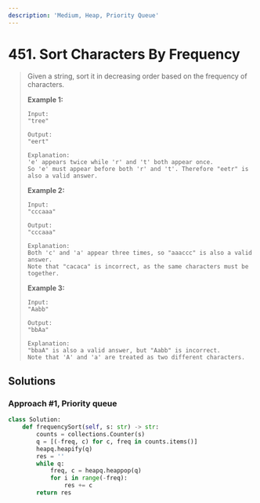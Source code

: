 ```yaml
---
description: 'Medium, Heap, Priority Queue'
---
```


# 451. Sort Characters By Frequency

> Given a string, sort it in decreasing order based on the frequency of characters.
>
> **Example 1:**
>
> ```text
> Input:
> "tree"
>
> Output:
> "eert"
>
> Explanation:
> 'e' appears twice while 'r' and 't' both appear once.
> So 'e' must appear before both 'r' and 't'. Therefore "eetr" is also a valid answer.
> ```
>
> **Example 2:**
>
> ```text
> Input:
> "cccaaa"
>
> Output:
> "cccaaa"
>
> Explanation:
> Both 'c' and 'a' appear three times, so "aaaccc" is also a valid answer.
> Note that "cacaca" is incorrect, as the same characters must be together.
> ```
>
> **Example 3:**
>
> ```text
> Input:
> "Aabb"
>
> Output:
> "bbAa"
>
> Explanation:
> "bbaA" is also a valid answer, but "Aabb" is incorrect.
> Note that 'A' and 'a' are treated as two different characters.
> ```

## Solutions

### Approach \#1, Priority queue

```python
class Solution:
    def frequencySort(self, s: str) -> str:
        counts = collections.Counter(s)
        q = [(-freq, c) for c, freq in counts.items()]
        heapq.heapify(q)
        res = ''
        while q:
            freq, c = heapq.heappop(q)
            for i in range(-freq):
                res += c
        return res
```

